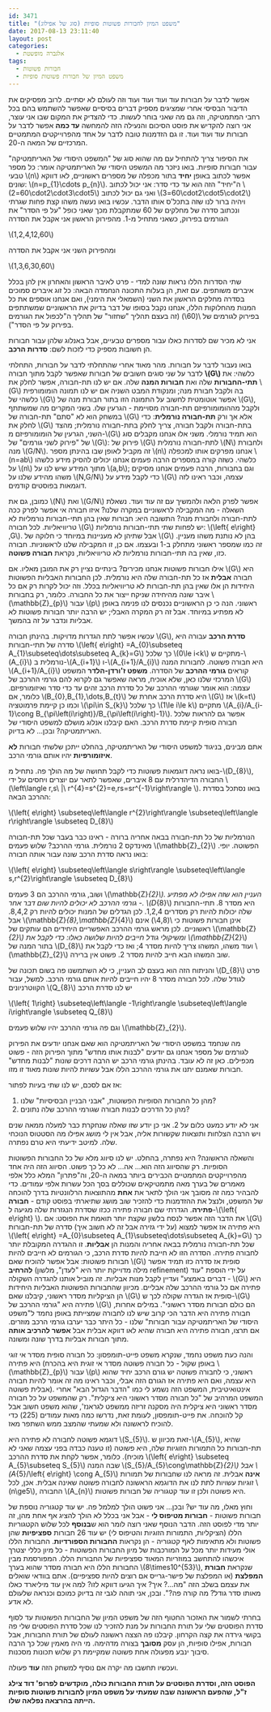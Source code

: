 ```yaml
---
id: 3471
title: "משפט המיון לחבורות פשוטות סופיות (סוג של אפילוג)"
date: 2017-08-13 23:11:40
layout: post
categories: 
  - אלגברה מופשטת
tags: 
  - חבורות פשוטות
  - משפט המיון של חבורות פשוטות סופיות
---
```

אפשר לדבר על חבורות עוד ועוד ועוד ועוד וזה לעולם לא יסתיים. לרוב מפסיקים את הדיבור הבסיסי אחרי שמציגים מספיק דברים בסיסיים שאפשר להשתמש בהם בכל רחבי המתמטיקה, וזה גם מה שאני בוחר לעשות. כדי להצדיק את המקום שבו אני עוצר, אני רוצה להקדיש את פוסט הסיכום והנעילה הזה להמחשה <strong>עד כמה</strong> אפשר לדבר על חבורות עוד ועוד ועוד. זו גם הזדמנות טובה לדבר על אחד מהפרוייקטים המתמטיים המרכזיים של המאה ה-20.

את הסיפור צריך להתחיל עם מה שהוא סוג של "המשפט היסודי של האריתמטיקה" עבור חבורות סופיות. בואו ניזכר מה המשפט היסודי של האריתמטיקה אומר: כל מספר טבעי \\(n\\) אפשר לכתוב באופן <strong>יחיד</strong> בתור מכפלה של מספרים ראשוניים, לאו דווקא שונים: \\(n=p_{1}\cdots p_{n}\\). ה"יחיד" הזה הוא עד כדי סדר: אני יכול לכתוב \\(60=2\cdot2\cdot3\cdot5\\) ואני גם יכול לכתוב \\(60=3\cdot2\cdot5\cdot2\\) ויהיה ברור לנו שזה בתכל'ס אותו הדבר. עכשיו בואו נעשה משהו קצת פחות שגרתי ונכתוב סדרה של מחלקים של 60 שמתקבלת מכך שאני כופל "על פי הסדר" את הגורמים בפירוק, כשאני מתחיל מ-1. מהפירוק הראשון אני אקבל את הסדרה

\\(1,2,4,12,60\\)

ומהפירוק השני אני אקבל את הסדרה

\\(1,3,6,30,60\\)

שתי הסדרות הללו נראות שונה למדי - פרט לאיבר הראשון והאחרון אין להן בכלל איברים משותפים. עם זאת, הן בעלות התכונה הנחמדה הבאה: כל זוג איברים סמוכים בסדרה מחלקים הראשון את השני (השמאלי את הימני), ואם אנחנו אוספים את כל המנות מהחלוקות הללו, אנחנו נקבל בסופו של דבר בדיוק את הראשוניים שמשתתפים בפירוק לגורמים של \\(60\\) (זה בעצם תהליך "שחזור" של תהליך ה"לכפול את הגורמים בפירוק על פי הסדר").

אני לא מכיר שם לסדרות כאלו עבור מספרים טבעיים, אבל באנלוג שלהן עבור חבורות הן חשובות מספיק כדי לזכות לשם: <strong>סדרות הרכב</strong>.

בואו נעבור לדבר על חבורות. מהר מאוד אחרי שהתחלתי לדבר על חבורות, התחלתי לדבר על שני סוגים חשובים של חבורות שאפשר לקבל מתוך חבורה <strong>\\(G\\) </strong>כלשהי: את <strong>תתי-החבורות</strong> שלה ואת <strong>חבורות המנה</strong> שלה. אם יש לנו תת-חבורה, אפשר לחלק את \\(G\\) בה ולקבל חבורת מנה; ומנקודת המבט השניה אם יש לנו תמונה הומומורפית כלשהי של \\(G\\) אפשר אוטומטית לחשוב על התמונה הזו בתור חבורת מנה של \\(G\\), ולקבל מההומומורפיזם תת-חבורה מסויימת - הגרעין שלו. בשני המקרים מה שמשתתף במשחק הוא לא "סתם" תת-חבורה של \\(G\\) אלא אך ורק <strong>תת-חבורה נורמלית</strong>: כדי לחלק את \\(G\\) בתת-חבורה ולקבל חבורה, צריך לחלק בתת-חבורה נורמלית; מהצד השני, הגרעין של הומומורפיזם מ-\\(G\\) הוא תמיד נורמלי. משני אלו אנחנו מקבלים סוג של "פירוק לשני גורמים" של \\(G\\): פירוק של \\(G\\) לתת-חבורה נורמלית \\(N\\) ולחבורת מנה \\(G/N\\). זה מקביל לאופן שבו בהינתן מספר \\(n\\) אנחנו מפרקים אותו למכפלה \\(n=ab\\) כלשהי. כשזה קורה במספרים הרבה פעמים אנחנו יכולים להסיק מידע כלשהו על \\(n\\) מתוך המידע שיש לנו על \\(a,b\\); וגם בחבורות, הרבה פעמים אנחנו מסיקים משהו מהידע שלנו על \\(N,G/N\\) כדי לקבל מידע על \\(G\\) עצמה, וכבר ראינו לזה דוגמאות בפוסטים קודמים.

כמובן, גם את \\(N\\) ואת \\(G/N\\) אפשר לפרק הלאה ולהמשיך עם זה עוד ועוד. נשאלת השאלה - מה המקבילה לראשוניים במקרה שלנו? איזו חבורה אי אפשר לפרק ככה לתת-חבורה ולחבורת מנה? התשובה היא: חבורות שאין בהן תתי-חבורות נורמליות לא טריוויאליות. לכל חבורה \\(G\\) יש לפחות שתי תתי-חבורות נורמליות: \\(\left\{ e\right\} ,G\\). אבל שתיהן לא מעניינות במיוחד כי חלוקה של \\(G\\) בהן לא נותנת משהו מעניין. זה כמו שמספר ראשוני מתחלק ב-1 ובעצמו. אם כן, זו המקבילה שלנו לראשוניות. חבורה כזו, שאין בה תתי-חבורות נורמליות לא טריוויאליות, נקראת <strong>חבורה פשוטה</strong>.

אילו חבורות פשוטות אנחנו מכירים? בינתיים נציין רק את המובן מאליו. אם \\(G\\) היא חבורה <strong>אבלית</strong> אז כל תת-חבורה שלה היא נורמלית. לכן החבורות האבליות הפשוטות היחידות הן אלו שאין בהן תת-חבורות לא טריוויאליות בכלל. וזה יכול לקרות רק אם כל איבר שונה מהיחידה שניקח ייצור את כל החבורה. כלומר, רק בחבורות \\(\mathbb{Z}_{p}\\) עבור \\(p\\) ראשוני. הנה כי כן הראשוניים נכנסים לנו פנימה באופן לא מפתיע במיוחד. אבל זה רק המקרה האבלי; יש הרבה יותר חבורות פשוטות לא אבליות ונדבר על זה בהמשך.

עכשיו אפשר לתת הגדרות מדויקות. בהינתן חבורה \\(G\\), <strong>סדרת הרכב</strong> עבורה היא סדרה של תתי-חבורות \\(\left\{ e\right\} =A_{0}\subseteq A_{1}\subseteq\dots\subseteq A_{k}=G\\) כך שלכל \\(0\le i<k\\) מתקיים ש-\\(A_{i}\\) נורמלית ב-\\(A_{i+1}\\) ו-\\(A_{i+1}/A_{i}\\) היא חבורה פשוטה. לחבורות המנה \\(A_{i+1}/A_{i}\\) קוראים <strong>גורמי ההרכב</strong> של הסדרה. <strong>משפט ז'ורדן-הלדר</strong> המשפט המרכזי שלנו כאן, שלא אוכיח, מראה שאפשר גם לקרוא להם גורמי ההרכב של \\(G\\) עצמה: הוא אומר שגורמי ההרכב של כל סדרת הרכב זהים עד כדי סדר ואיזומורפיזם. כלומר, אם \\(B_{0},B_{1},\dots,B_{t}\\) היא סדרת הרכב אחרת של \\(G\\) אז \\(k=t\\) וכמו כן קיימת פרמוטציה \\(\pi\in S_{k}\\) כך שלכל \\(1\le i\le k\\) מתקיים \\(A_{i}/A_{i-1}\cong B_{\pi\left(i\right)}/B_{\pi\left(i\right)-1}\\). אפשר גם להראות שלכל חבורה סופית קיימת סדרת הרכב. האם קיבלנו אנלוג מושלם למשפט היסודי של האריתמטיקה? ובכן... לא בדיוק.

אתם מבינים, בניגוד למשפט היסודי של האריתמטיקה, בהחלט ייתכן שלשתי חבורות <strong>לא איזומורפיות</strong> יהיו אותם גורמי הרכב.

בואו נראה דוגמאות פשוטות כדי לקבל תחושה של מה הולך פה. נתחיל מ-\\(D_{8}\\), החבורה הדיהדרלית עם 8 איברים, שאפשר לתאר עם יוצרים ויחסים על ידי \\(\left\langle r,s\ |\ r^{4}=s^{2}=e,rs=sr^{-1}\right\rangle \\). בואו נסתכל בסדרת ההרכב הבאה:

\\(\left\{ e\right\} \subseteq\left\langle r^{2}\right\rangle \subseteq\left\langle r\right\rangle \subseteq D_{8}\\)

הנורמליות של כל תת-חבורה בבאה אחריה ברורה - ראינו כבר בעבר שכל תת-חבורה מאינדקס 2 נורמלית. גורמי ההרכב? שלוש פעמים \\(\mathbb{Z}_{2}\\) הפשוטה. יופי. בואו נראה סדרת הרכב שונה עבור אותה חבורה:

\\(\left\{ e\right\} \subseteq\left\langle s\right\rangle \subseteq\left\langle s,r^{2}\right\rangle \subseteq D_{8}\\)

ושוב, גורמי ההרכב הם 3 פעמים \\(\mathbb{Z}_{2}\\). העניין הוא שזה אפילו לא מפתיע - גורמי ההרכב לא יכולים להיות שום דבר אחר. \\(D_{8}\\) היא מסדר 8. תתי-החבורות שלה יכולות להיות רק מסדרים 1,2,4. לכן הגדלים של המנות יכולים להיות רק 8,4,2. אבל \\(\mathbb{Z}_{8},\mathbb{Z}_{4}\\) אינן חבורות פשוטות כי \\(4,8\\) אינם ראשוניים. לכן מראש גורמי ההרכב האפשריים היחידים הם עותקים של \\(\mathbb{Z}_{2}\\) ומשיקולי גודל חייבים להיות שלושה כאלו: כדי לקבל את \\(\mathbb{Z}_{2}\\) בתור המנה של \\(D_{8}\\) ועוד משהו, המשהו צריך להיות מסדר 4; ואז כדי לקבל את \\(\mathbb{Z}_{2}\\) שוב המשהו הבא חייב להיות מסדר 2. פשוט אין ברירה.

והניתוח הזה הוא בעצם לב העניין, כי לא השתמשנו פה בשום תכונה של \\(D_{8}\\) פרט לגודל שלה. לכל חבורה מסדר 8 יהיו חייבים להיות אותם גורמי הרכב. למשל, עבור הקווטרניונים \\(Q_{8}\\) יש לנו סדרת הרכב

\\(\left\{ 1\right\} \subseteq\left\langle -1\right\rangle \subseteq\left\langle i\right\rangle \subseteq Q_{8}\\)

וגם פה גורמי ההרכב יהיו שלוש פעמים \\(\mathbb{Z}_{2}\\).

מה שנחמד במשפט היסודי של האריתמטיקה הוא שאם אנחנו יודעים את הפירוק לגורמים של מספר אנחנו גם יודעים "לבנות אותו מחדש" מתוך הפירוק הזה - פשוט מכפילים. כאן זה לא עובד. בהינתן גורמי הרכב יש הרבה דרכים שונות "לבנות מחדש" חבורות שאמנם יתנו את גורמי ההרכב הללו אבל עשויות להיות שונות מאוד זו מזו.

אז אם לסכם, יש לנו שתי בעיות לפתור: <ol>
<li>מהן כל החבורות הסופיות הפשוטות, "אבני הבניין הבסיסיות" שלנו?
</li>
<li>מהן כל הדרכים לבנות חבורה שגורמי ההרכב שלה נתונים?
</li>
</ol> אני לא יודע כמעט כלום על 2. אני כן יודע שזו שאלה שנחקרת כבר למעלה ממאה שנים ויש הרבה הצלחות ותוצאות שקשורות אליה, אבל אין לי מושג אפילו מה הסטטוס הנוכחי שלה. למיטב ידיעתי היא טרם נפתרה.

והשאלה הראשונה? היא נפתרה, בהחלט. יש לנו סיווג מלא של כל החבורות הפשוטות הסופיות. רק שהסיווג הזה הוא... אה... לא כל כך פשוט. הסיווג הזה היה אחד מהפרוייקטים המתמטיים הכבירים ביותר במאה ה-20, וה"פתרון" המלא כלל אלפי מאמרים של בערך מאה מתמטיקאים שכוללים בסך הכל עשרות אלפי עמודים. כדי להבהיר כמה זה מסובך אני הולך לתאר את <strong>אחת</strong> מהתוצאות הרלוונטיות בדרך להוכחה של המשפט, ולנצל את ההזדמנות כדי להזכיר שוב מושג שתיארתי בפוסט קודם - <strong>חבורה פתירה</strong>. הגדרתי שם חבורה פתירה ככזו שסדרת הנגזרות שלה מגיעה ל-\\(\left\{ e\right\} \\). את הדבר הזה אפשר לנסח בלשון שקצת יותר תואמת את הפוסט: אם \\(G\\) היא פתירה אז אפשר למצוא (על ידי גזירה אבל זה לא חשוב איך) סדרה של תת-חבורות \\(\left\{ e\right\} =A_{0}\subseteq A_{1}\subseteq\dots\subseteq A_{k}=G\\) כך שכל תת-חבורה נורמלית בבאה אחריה והמנות הן <strong>אבליות</strong>. זו ההגדרה המקובלת יותר לחבורה פתירה. הסדרה הזו לא חייבת להיות סדרת הרכב, כי הגורמים לא חייבים להיות חבורות פשוטות: אבל אפשר להוכיח שאם \\(G\\) סופית אז סדרה כזו תמיד אפשר <strong>להרחיב</strong> (מילה מדוייקת יותר היא "לעדן", מלשון refinement) על ידי הוספת "עוד דברים באמצע" ועדיין לקבל מנות אבליות. זה מוביל אותנו להגדרה השקולה - \\(G\\) היא פתירה אם כל גורמי ההרכב שלה אבליים. מכיוון שהחבורות הפשוטות האבליות היחידות הן הציקליות מסדר ראשוני, קיבלנו שאם \\(G\\) סופית אז הגדרה שקולה לכך ש-\\(G\\) פתירה היא "גורמי ההרכב של \\(G\\) הם כולם חבורות מסדר ראשוני". במילים אחרות, חבורה פתירה היא הדבר הכי קרוב שיש לנו לחבורה שמצייתת באופן נחמד ל"משפט היסודי של האריתמטיקה עבור חבורות" שלנו - כל היתר כבר יערבו גורמי הרכב מוזרים. אם תרצו, חבורה פתירה היא חבורה שהיא לאו דווקא אבלית אבל <strong>אפשר להרכיב אותה</strong> מתוך חבורות אבליות בדרך שונה ומשונה.

והנה כעת משפט נחמד, שנקרא משפט פייט-תומפסון: כל חבורה סופית מסדר אי זוגי היא פתירה (באופן שקול - כל חבורה פשוטה מסדר אי זוגית היא בהכרח \\(\mathbb{Z}_{p}\\) עבור \\(p\\) ראשוני, כי לחבורה פשוטה יש גורם הרכב יחיד שהוא היא עצמה, ואם היא פתירה אז הגורם הזה אבלי, וכבר ראינו מה זה אומר להיות חבורה אבלית פשוטה). אינטואיטיבית, המשפט הזה נשמע לי כמו "הדבר הגדול הבא" אחרי המשפט המרהיב של "כל חבורה מסדר ראשוני היא ציקלית". רק שהמשפט על כל חבורה מסדר ראשוני היא ציקלית היה מסקנה זריזה ממשפט לגראנז', שהוא משפט חשוב אבל קל להוכחה. את פייט-תומפסון, לעומת זאת, נדרשו כמה מאות עמודים (225) כדי להוכיח לראשונה ולא שמעתי שהמצב ממש השתפר מאז.

דוגמא פשוטה לחבורה לא פתירה היא \\(S_{5}\\). זאת מכיוון ש-\\(A_{5}\\), שהיא תת-חבורות כל התמורות הזוגיות שלה, היא פשוטה (זו טענה כבדה בפני עצמה שאני לא מוכיח). כלומר, אפשר לקחת את סדרת ההרכב \\(\left\{ e\right\} \subseteq A_{5}\subseteq S_{5}\\) שבה המנה \\(S_{5}/A_{5}\cong\mathbb{Z}_{2}\\) אבל \\(A_{5}/\left\{ e\right\} \cong A_{5}\\) <strong>אינה</strong> אבלית. זה מראה לנו שחבורות של תמורות זוגיות עשויות לתת לנו את הדוגמא הראשונה לחבורה פשוטה שאינה אבלית. אכן, לכל \\(n\ge5\\), החבורה \\(A_{n}\\) היא פשוטה ולכן זו עוד קטגוריה של חבורות פשוטות.

וחוץ מאלו, מה עוד יש? ובכן... אני פשוט הולך למלמל פה. יש עוד קטגוריה נוספת של חבורות פשוטות - <strong>חבורות מטיפוס לי</strong> - אבל אני בכלל לא הולך להציג אף אחת מהן, זה יותר מדי לפוסט הזה. הדבר הנוסף שאני רוצה לומר הוא ש<strong>בנוסף</strong> לכל שלוש הקטגוריות הללו (הציקליות, התמורות הזוגיות והטיפוס לי) יש עוד 26 חבורות <strong>ספציפיות</strong> שהן פשוטות ולא מתאימות לאף קטגוריה - הן נקראות <strong>החבורות הספורדיות</strong>. החבורות הללו אולי מעידות יותר מכל על המורכבות של מיון החבורות הפשוטות - כל מיון כללי יצטרך איכשהו להתחשב במוזריות המאוד ספציפיות של החבורות הללו. המפורסמת מבין החבורות הללו היא חבורה מסדר שהוא בערך \\(8\times10^{53}\\), שנקראת <strong>חבורת המפלצת</strong> (או המפלצת של פישר-גרייס אם רוצים להיות ספציפיים). אתם בוודאי שואלים את עצמם בשלב הזה "מה...? איך? איך הגיעו דווקא לזו? למה אין עוד מיליארד כאלו מאותו סדר גודל? מה קורה פה?". ובכן, אני תוהה לגבי זה בדיוק כמוכם וכנראה שלעולם לא אדע.

בחרתי לשמור את האזכור החטוף הזה של משפט המיון של החבורות הפשוטות עד לסוף סדרת הפוסטים שלי על תורת החבורות על מנת להזכיר לנו שכל סדרת הפוסטים שלי פה בקושי גירדה את קצה הקרחון. קיבלנו פה הצצה ראשונה לעולם של תורת החבורות, אבל חבורות, אפילו סופיות, הן עסק <strong>מסובך</strong> בצורה מדהימה. מי היה מאמין שכל כך הרבה סיבוך ינבע מפעולה אחת פשוטה שמקיימת רק שלוש תכונות מסכנות.

ועכשיו תחשבו מה יקרה אם נוסיף למשחק הזה <strong>עוד</strong> פעולה.

<strong>הפוסט הזה, וסדרת הפוסטים על תורת החבורות כולה, מוקדשים לפרופ' דוד צילג ז"ל, שהפעם הראשונה שבה שמעתי על משפט המיון לחבורות פשוטות סופיות הייתה בהרצאה נפלאה שלו.</strong> 

